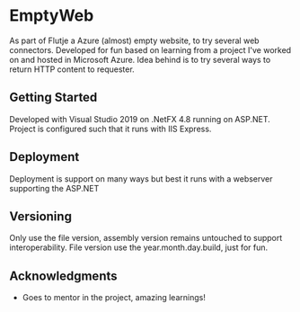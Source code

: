 # EmptyWeb
As part of Flutje a Azure (almost) empty website, to try several web connectors. Developed for fun based on learning from a project I've worked on and hosted in Microsoft Azure. Idea behind is to try several ways to return HTTP content to requester.

## Getting Started
Developed with Visual Studio 2019 on .NetFX 4.8 running on ASP.NET.
Project is configured such that it runs with IIS Express.

## Deployment
Deployment is support on many ways but best it runs with a webserver supporting the ASP.NET

## Versioning
Only use the file version, assembly version remains untouched to support interoperability.
File version use the year.month.day.build, just for fun.

## Acknowledgments
* Goes to mentor in the project, amazing learnings!
